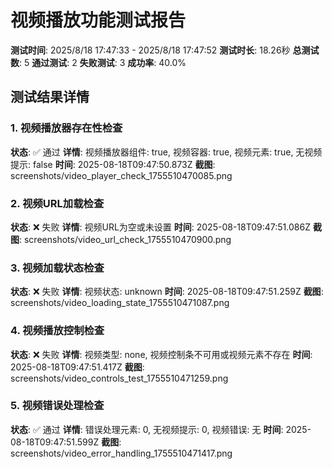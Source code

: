 # 视频播放功能测试报告

**测试时间**: 2025/8/18 17:47:33 - 2025/8/18 17:47:52
**测试时长**: 18.26秒
**总测试数**: 5
**通过测试**: 2
**失败测试**: 3
**成功率**: 40.0%

## 测试结果详情

### 1. 视频播放器存在性检查
**状态**: ✅ 通过
**详情**: 视频播放器组件: true, 视频容器: true, 视频元素: true, 无视频提示: false
**时间**: 2025-08-18T09:47:50.873Z
**截图**: screenshots/video_player_check_1755510470085.png

### 2. 视频URL加载检查
**状态**: ❌ 失败
**详情**: 视频URL为空或未设置
**时间**: 2025-08-18T09:47:51.086Z
**截图**: screenshots/video_url_check_1755510470900.png

### 3. 视频加载状态检查
**状态**: ❌ 失败
**详情**: 视频状态: unknown
**时间**: 2025-08-18T09:47:51.259Z
**截图**: screenshots/video_loading_state_1755510471087.png

### 4. 视频播放控制检查
**状态**: ❌ 失败
**详情**: 视频类型: none, 视频控制条不可用或视频元素不存在
**时间**: 2025-08-18T09:47:51.417Z
**截图**: screenshots/video_controls_test_1755510471259.png

### 5. 视频错误处理检查
**状态**: ✅ 通过
**详情**: 错误处理元素: 0, 无视频提示: 0, 视频错误: 无
**时间**: 2025-08-18T09:47:51.599Z
**截图**: screenshots/video_error_handling_1755510471417.png

